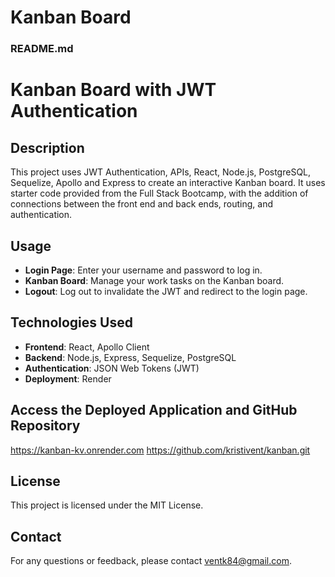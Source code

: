 # Kanban Board

### README.md

# Kanban Board with JWT Authentication

## Description
This project uses JWT Authentication, APIs, React, Node.js, PostgreSQL, Sequelize, Apollo and Express to create an interactive Kanban board.  It uses starter code provided from the Full Stack Bootcamp, with the addition of connections between the front end and back ends, routing, and authentication.

## Usage

- **Login Page**: Enter your username and password to log in.
- **Kanban Board**: Manage your work tasks on the Kanban board.
- **Logout**: Log out to invalidate the JWT and redirect to the login page.

## Technologies Used

- **Frontend**: React, Apollo Client
- **Backend**: Node.js, Express, Sequelize, PostgreSQL
- **Authentication**: JSON Web Tokens (JWT)
- **Deployment**: Render

## Access the Deployed Application and GitHub Repository
https://kanban-kv.onrender.com
https://github.com/kristivent/kanban.git


## License

This project is licensed under the MIT License.

## Contact

For any questions or feedback, please contact ventk84@gmail.com.
